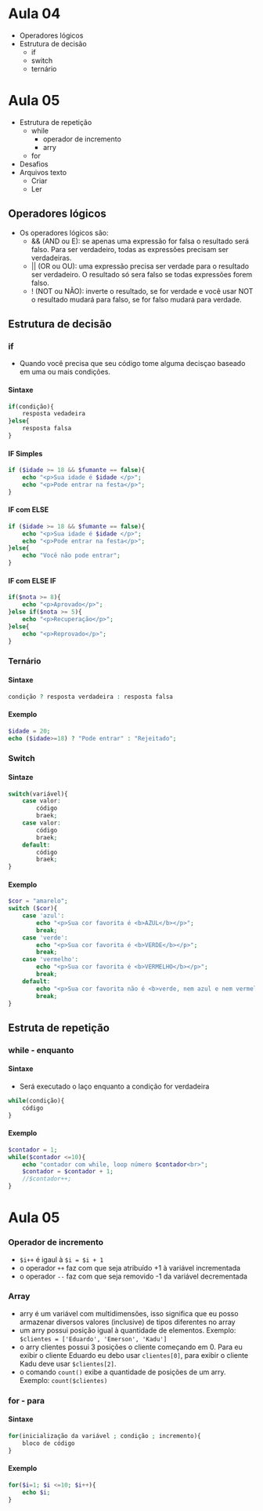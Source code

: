 # Aula 04
- Operadores lógicos
- Estrutura de decisão
    - if
    - switch
    - ternário
# Aula 05
- Estrutura de repetição
    - while
        - operador de incremento
        - arry
    - for
- Desafios
- Arquivos texto
    - Criar
    - Ler
 
## Operadores lógicos
- Os operadores lógicos são:
    - && (AND ou E): se apenas uma expressão for falsa o resultado será falso. Para ser verdadeiro, todas as expressões precisam ser verdadeiras.
    - || (OR ou OU): uma expressão precisa ser verdade para o resultado ser verdadeiro. O resultado só sera falso se todas expressões forem falso.
    - ! (NOT ou NÃO): inverte o resultado, se for verdade e você usar NOT o resultado mudará para falso, se for falso mudará para verdade.

## Estrutura de decisão
### if
- Quando você precisa que seu código tome alguma decisçao baseado em uma ou mais condições.
#### Sintaxe
```php
if(condição){
    resposta vedadeira
}else{
    resposta falsa
}
```

#### IF Simples
```php
if ($idade >= 18 && $fumante == false){
    echo "<p>Sua idade é $idade </p>";
    echo "<p>Pode entrar na festa</p>";
}
```
#### IF com ELSE
```php
if ($idade >= 18 && $fumante == false){
    echo "<p>Sua idade é $idade </p>";
    echo "<p>Pode entrar na festa</p>";
}else{
    echo "Você não pode entrar";
}
```
#### IF com ELSE IF
```php
if($nota >= 8){
    echo "<p>Aprovado</p>";
}else if($nota >= 5){
    echo "<p>Recuperação</p>";
}else{
    echo "<p>Reprovado</p>";
}
```
### Ternário
#### Sintaxe
```php
condição ? resposta verdadeira : resposta falsa
```
#### Exemplo
```php
$idade = 20;
echo ($idade>=18) ? "Pode entrar" : "Rejeitado";
```    
### Switch
#### Sintaze
```php
switch(variável){
    case valor:
        código
        braek;
    case valor:
        código
        braek;
    default:
        código
        braek;
}
```
#### Exemplo
```php
$cor = "amarelo";
switch ($cor){
    case 'azul':
        echo "<p>Sua cor favorita é <b>AZUL</b></p>";
        break;
    case 'verde':
        echo "<p>Sua cor favorita é <b>VERDE</b></p>";
        break;
    case 'vermelho':
        echo "<p>Sua cor favorita é <b>VERMELHO</b></p>";
        break;
    default:
        echo "<p>Sua cor favorita não é <b>verde, nem azul e nem vermelho</b></p>";
        break;
}
```

## Estruta de repetição
### while - enquanto
#### Sintaxe
- Será executado o laço enquanto a condição for  verdadeira
```php
while(condição){
    código
}
```
#### Exemplo
```php
$contador = 1;
while($contador <=10){
    echo "contador com while, loop número $contador<br>";
    $contador = $contador + 1;
    //$contador++;
}
```
# Aula 05

### Operador de incremento
- `$i++` é igaul à `$i = $i + 1`
- o operador `++` faz com que seja atribuído +1 à variável incrementada
- o operador `--` faz com que seja removido -1 da variável decrementada

### Array
- arry é um variável com multidimensões, isso significa que eu posso armazenar diversos valores (inclusive) de tipos diferentes no array
- um arry possui posição igual à quantidade de elementos. Exemplo: `$clientes = ['Eduardo', 'Emerson', 'Kadu']`
- o arry clientes possui 3 posições o cliente começando em 0. Para eu exibir o cliente Eduardo eu debo usar `clientes[0]`, para exibir o cliente Kadu deve usar `$clientes[2]`.
- o comando `count()` exibe a quantidade de posições de um arry. Exemplo: `count($clientes)`

### for - para
#### Sintaxe
```php
for(inicialização da variável ; condição ; incremento){
    bloco de código
}
```
#### Exemplo
```php
for($i=1; $i <=10; $i++){
    echo $i;
}
```